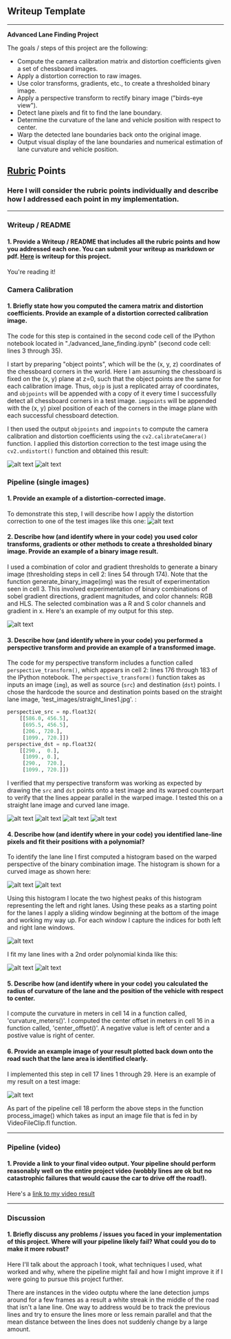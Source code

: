 ## Writeup Template

---

**Advanced Lane Finding Project**

The goals / steps of this project are the following:

* Compute the camera calibration matrix and distortion coefficients given a set of chessboard images.
* Apply a distortion correction to raw images.
* Use color transforms, gradients, etc., to create a thresholded binary image.
* Apply a perspective transform to rectify binary image ("birds-eye view").
* Detect lane pixels and fit to find the lane boundary.
* Determine the curvature of the lane and vehicle position with respect to center.
* Warp the detected lane boundaries back onto the original image.
* Output visual display of the lane boundaries and numerical estimation of lane curvature and vehicle position.

[//]: # (Image References)

[image1]: ./output_images/distorted_checkerboard.png "Distorted Checkerboard"
[image2]: ./output_images/undistorted_checkerboard.png "Undistorted Checkerboard"
[image3]: ./output_images/binary_combo.png "Binary Combo"
[image4]: ./output_images/original_straight.png "Original Straight"
[image5]: ./output_images/perspective_straight.png "Perspective Straight"
[image6]: ./output_images/original_curved.png "Original Curved"
[image7]: ./output_images/perspective_curved.png "Perspective Curved"
[image8]: ./output_images/histogram.png "Histogram"
[image9]: ./output_images/poly_segmented.png "Poly Segmented"
[image10]: ./output_images/poly_window.png "Poly Window"
[image11]: ./output_images/poly_fit.png "Poly Fit Visual"
[image12]: ./output_images/color_fit_lines.png "Color Fit Lines"
[image13]: ./output_images/example_output.png "Output"
[video1]: ./output_iamges/project_video_output.mp4 "Video"

## [Rubric](https://review.udacity.com/#!/rubrics/571/view) Points

### Here I will consider the rubric points individually and describe how I addressed each point in my implementation.  

---

### Writeup / README

#### 1. Provide a Writeup / README that includes all the rubric points and how you addressed each one.  You can submit your writeup as markdown or pdf.  [Here](https://github.com/gizmo/CarND-Advanced-Lane-Lines/blob/master/writeup.md) is writeup for this project.

You're reading it!

### Camera Calibration

#### 1. Briefly state how you computed the camera matrix and distortion coefficients. Provide an example of a distortion corrected calibration image.

The code for this step is contained in the second code cell of the IPython notebook located in "./advanced_lane_finding.ipynb" (second code cell: lines 3 through 35).  

I start by preparing "object points", which will be the (x, y, z) coordinates of the chessboard corners in the world. Here I am assuming the chessboard is fixed on the (x, y) plane at z=0, such that the object points are the same for each calibration image.  Thus, `objp` is just a replicated array of coordinates, and `objpoints` will be appended with a copy of it every time I successfully detect all chessboard corners in a test image.  `imgpoints` will be appended with the (x, y) pixel position of each of the corners in the image plane with each successful chessboard detection.  

I then used the output `objpoints` and `imgpoints` to compute the camera calibration and distortion coefficients using the `cv2.calibrateCamera()` function.  I applied this distortion correction to the test image using the `cv2.undistort()` function and obtained this result: 

![alt text][image1]
![alt text][image2]

### Pipeline (single images)

#### 1. Provide an example of a distortion-corrected image.

To demonstrate this step, I will describe how I apply the distortion correction to one of the test images like this one:
![alt text][image6]

#### 2. Describe how (and identify where in your code) you used color transforms, gradients or other methods to create a thresholded binary image.  Provide an example of a binary image result.

I used a combination of color and gradient thresholds to generate a binary image (thresholding steps in cell 2: lines 54 through 174). Note that the function generate_binary_image(img) was the result of experimentation seen in cell 3.  This involved experimentation of binary combinations of sobel gradient directions, gradient magnitudes, and color channels: RGB and HLS.  The selected combination was a R and S color channels and gradient in x.   Here's an example of my output for this step.  

![alt text][image3]

#### 3. Describe how (and identify where in your code) you performed a perspective transform and provide an example of a transformed image.

The code for my perspective transform includes a function called `perspective_transform()`, which appears in cell 2: lines 176 through 183 of the IPython notebook.  The `perspective_transform()` function takes as inputs an image (`img`), as well as source (`src`) and destination (`dst`) points.  I chose the hardcode the source and destination points based on the straight lane image, 'test_images/straight_lines1.jpg'.  :

```python
perspective_src = np.float32(
    [[586.0, 456.5],
     [695.5, 456.5],
     [206., 720.],
     [1099., 720.]])
perspective_dst = np.float32(
    [[290.,  0.],
     [1099., 0.],
     [290.,  720.],
     [1099., 720.]])
```

I verified that my perspective transform was working as expected by drawing the `src` and `dst` points onto a test image and its warped counterpart to verify that the lines appear parallel in the warped image.  I tested this on a straight lane image and curved lane image.

![alt text][image4]
![alt text][image5]
![alt text][image6]
![alt text][image7]

#### 4. Describe how (and identify where in your code) you identified lane-line pixels and fit their positions with a polynomial?

To identify the lane line I first computed a histogram based on the warped perspective of the binary combination image.  The histogram is shown for a curved image as shown here:

![alt text][image6]
![alt text][image8]

Using this histogram I locate the two highest peaks of this histogram representing the left and right lanes.  Using these peaks as a starting point for the lanes I apply a sliding window beginning at the bottom of the image and working my way up.  For each window I capture the indices for both left and right lane windows.

![alt text][image9]

I fit my lane lines with a 2nd order polynomial kinda like this:

![alt text][image12]
![alt text][image11]

#### 5. Describe how (and identify where in your code) you calculated the radius of curvature of the lane and the position of the vehicle with respect to center.

I compute the curvature in meters in cell 14 in a function called, 'curvature_meters()'.
I computed the center offset in meters in cell 16 in a function called, 'center_offset()'.  A negative value is left of center and a postive value is right of center.

#### 6. Provide an example image of your result plotted back down onto the road such that the lane area is identified clearly.

I implemented this step in cell 17 lines 1 through 29.  Here is an example of my result on a test image:

![alt text][image13]

As part of the pipeline cell 18 perform the above steps in the function process_image() which takes as input an image file that is fed in by VideoFileClip.fl function.

---

### Pipeline (video)

#### 1. Provide a link to your final video output.  Your pipeline should perform reasonably well on the entire project video (wobbly lines are ok but no catastrophic failures that would cause the car to drive off the road!).

Here's a [link to my video result](./output_images/project_video_output.mp4)

---

### Discussion

#### 1. Briefly discuss any problems / issues you faced in your implementation of this project.  Where will your pipeline likely fail?  What could you do to make it more robust?

Here I'll talk about the approach I took, what techniques I used, what worked and why, where the pipeline might fail and how I might improve it if I were going to pursue this project further.  

There are instances in the video outptu where the lane detection jumps around for a few frames as a result a white streak in the middle of the road that isn't a lane line.
One way to address would be to track the previous lines and try to ensure the lines more or less remain parallel and that the mean distance between the lines does not suddenly change by a large amount.
